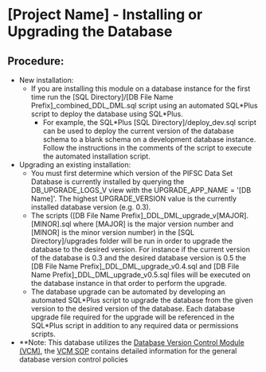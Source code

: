# [Project Name] - Installing or Upgrading the Database

## Procedure:
- New installation:
  - If you are installing this module on a database instance for the first time run the [SQL Directory]/[DB File Name Prefix]_combined_DDL_DML.sql script using an automated SQL\*Plus script to deploy the database using SQL\*Plus.
    - For example, the SQL\*Plus [SQL Directory]/deploy_dev.sql script can be used to deploy the current version of the database schema to a blank schema on a development database instance.  Follow the instructions in the comments of the script to execute the automated installation script.
- Upgrading an existing installation:
  - You must first determine which version of the PIFSC Data Set Database is currently installed by querying the DB_UPGRADE_LOGS_V view with the UPGRADE_APP_NAME = '[DB Name]'.  The highest UPGRADE_VERSION value is the currently installed database version (e.g. 0.3).  
  - The scripts ([DB File Name Prefix]_DDL_DML_upgrade_v[MAJOR].[MINOR].sql where [MAJOR] is the major version number and [MINOR] is the minor version number) in the [SQL Directory]/upgrades folder will be run in order to upgrade the database to the desired version.  For instance if the current version of the database is 0.3 and the desired database version is 0.5 the [DB File Name Prefix]_DDL_DML_upgrade_v0.4.sql and [DB File Name Prefix]_DDL_DML_upgrade_v0.5.sql files will be executed on the database instance in that order to perform the upgrade.  
  - The database upgrade can be automated by developing an automated SQL\*Plus script to upgrade the database from the given version to the desired version of the database.  Each database upgrade file required for the upgrade will be referenced in the SQL\*Plus script in addition to any required data or permissions scripts.  
- **Note: This database utilizes the [Database Version Control Module (VCM)](https://github.com/PIFSC-NMFS-NOAA/PIFSC-DBVersionControlModule), the [VCM SOP](https://github.com/PIFSC-NMFS-NOAA/PIFSC-DBVersionControlModule/blob/master/docs/DB%20Version%20Control%20Module%20SOP.MD) contains detailed information for the general database version control policies
